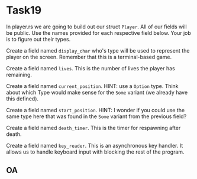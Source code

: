 # Task19

In player.rs we are going to build out our struct `Player`. All of our
fields will be public. Use the names provided for each respective field
below. Your job is to figure out their types.

Create a field named `display_char` who's type will be used to represent
the player on the screen. Remember that this is a terminal-based game.

Create a field named `lives`. This is the number of lives the player has
remaining.

Create a field named `current_position`. HINT: use a `Option` type. Think
about which Type would make sense for the `Some` variant (we already have
this defined).

Create a field named `start_position`. HINT: I wonder if you could use the
same type here that was found in the `Some` variant from the previous
field?

Create a field named `death_timer`. This is the timer for respawning after
death.

Create a field named `key_reader`. This is an asynchronous key handler. It 
allows us to handle keyboard input with blocking the rest of the program.

## OA


